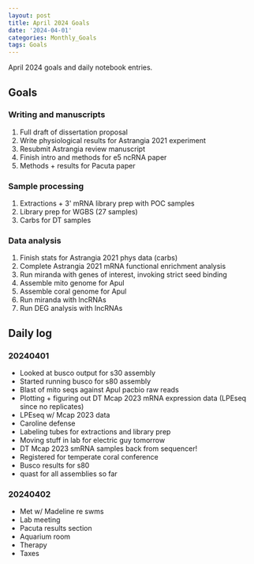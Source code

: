 ```yaml
---
layout: post
title: April 2024 Goals
date: '2024-04-01'
categories: Monthly_Goals
tags: Goals
---
```


April 2024 goals and daily notebook entries. 

## Goals  

### Writing and manuscripts 
              
1. Full draft of dissertation proposal
2. Write physiological results for Astrangia 2021 experiment 
3. Resubmit Astrangia review manuscript 
4. Finish intro and methods for e5 ncRNA paper 
5. Methods + results for Pacuta paper 

### Sample processing

1. Extractions + 3' mRNA library prep with POC samples 
2. Library prep for WGBS (27 samples)
3. Carbs for DT samples 

### Data analysis

1. Finish stats for Astrangia 2021 phys data (carbs)
2. Complete Astrangia 2021 mRNA functional enrichment analysis 
3. Run miranda with genes of interest, invoking strict seed binding
4. Assemble mito genome for Apul 
5. Assemble coral genome for Apul 
6. Run miranda with lncRNAs 
7. Run DEG analysis with lncRNAs

## Daily log 

### 20240401

- Looked at busco output for s30 assembly 
- Started running busco for s80 assembly 
- Blast of mito seqs against Apul pacbio raw reads 
- Plotting + figuring out DT Mcap 2023 mRNA expression data (LPEseq since no replicates)
- LPEseq w/ Mcap 2023 data 
- Caroline defense 
- Labeling tubes for extractions and library prep 
- Moving stuff in lab for electric guy tomorrow 
- DT Mcap 2023 smRNA samples back from sequencer!
- Registered for temperate coral conference 
- Busco results for s80 
- quast for all assemblies so far 

### 20240402

- Met w/ Madeline re swms 
- Lab meeting 
- Pacuta results section 
- Aquarium room 
- Therapy 
- Taxes 